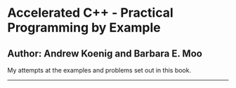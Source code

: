 # Accelerated C++ - Practical Programming by Example

## Author: Andrew Koenig and Barbara E. Moo

My attempts at the examples and problems set out in this book.

---